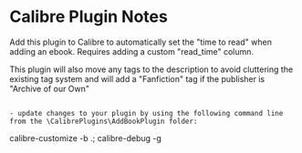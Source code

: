 # Calibre Plugin Notes
Add this plugin to Calibre to automatically set the "time to read" when adding an ebook. Requires adding
a custom "read_time" column.

This plugin will also move any tags to the description to avoid cluttering the existing tag system and
will add a "Fanfiction" tag if the publisher is "Archive of our Own"

```

- update changes to your plugin by using the following command line from the \CalibrePlugins\AddBookPlugin folder:
```
calibre-customize -b .; calibre-debug -g
```